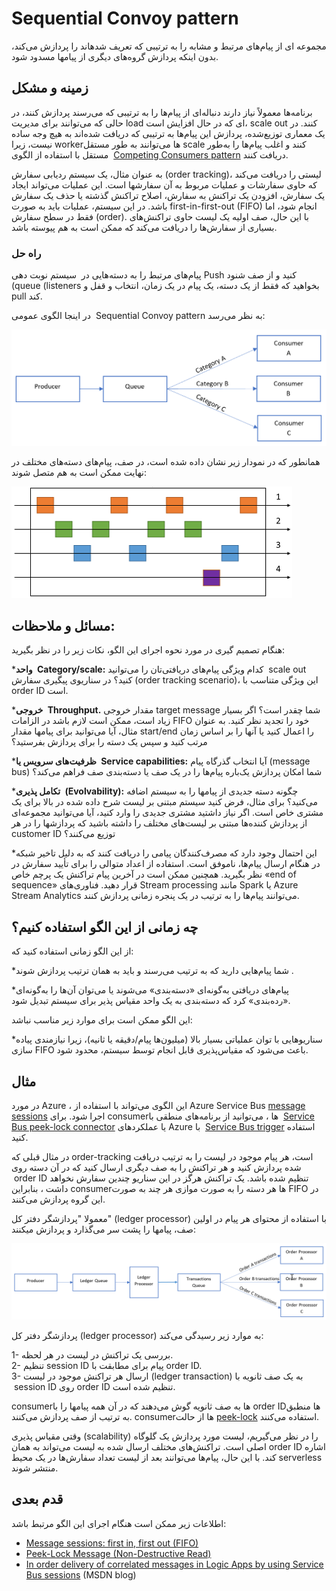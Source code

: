 # Sequential Convoy pattern

مجموعه ‌ای از پیام‌های مرتبط و مشابه را به ترتیبی که تعریف شدهاند را پردازش می‌کند، بدون اینکه پردازش گروه‌‌های دیگری از پیامها مسدود شود.

## **زمینه و مشکل**

برنامه‌ها معمولاً نیاز دارند دنباله‌ای از پیام‌ها را به ترتیبی که می‌رسند پردازش کنند، در حالی که  می‌توانند برای مدیریت load ‌ای که در حال افزایش است، scale out کنند. در یک معماری توزیع‌شده، پردازش این پیام‌ها به ترتیبی که دریافت شده‌اند به هیچ وجه ساده نیست، زیرا workerها می‌توانند به طور مستقل scale کنند و اغلب پیام‌ها را به‌طور مستقل با استفاده از الگوی   [Competing Consumers pattern](./Competing%20Consumers%20pattern.md)  دریافت  کنند.

به عنوان مثال، یک سیستم ردیابی سفارش (order tracking)، لیستی را دریافت می‌کند که حاوی سفارشات و عملیات مربوط به آن سفارشها است. این عملیات می‌تواند ایجاد یک سفارش، افزودن یک تراکنش به سفارش، اصلاح تراکنش گذشته یا حذف یک سفارش باشد. در این سیستم، عملیات باید به صورت first-in-first-out (FIFO) انجام شود، اما فقط در سطح سفارش (order). با این حال، صف اولیه یک لیست حاوی تراکنش‌‌های بسیاری از سفارش‌ها را دریافت می‌کند که ممکن است به‌ هم‌ پیوسته باشد.

  
###   راه حل

پیام‌‌های مرتبط را به دسته‌‌هایی در  سیستم نوبت دهی Push کنید و از  صف شنود (queue (listeners بخواهید که فقط از یک دسته، یک پیام در یک زمان، انتخاب و قفل  و pull کند.  
  
در اینجا الگوی عمومی  Sequential Convoy pattern به نظر می‌رسد:

![sequential-convoy-overall](../assets/messaging/sequential-convoy-overall.png)

همانطور که در نمودار زیر نشان داده شده است، در صف، پیام‌‌های دسته‌‌های مختلف در نهایت ممکن است به هم متصل شوند:

![sequential-convoy-queuemessages](../assets/messaging/sequential-convoy-queuemessages.png)

## مسائل و ملاحظات:

هنگام تصمیم گیری در مورد نحوه اجرای این الگو، نکات زیر را در نظر بگیرید:


*‏ **واحد  Category/scale:**  کدام ویژگی پیام‌‌های دریافتی‌تان را می‌توانید  scale out کنید؟ در سناریوی پیگیری سفارش (order tracking scenario)، این ویژگی متناسب با order ID است.  

*‏ **خروجی Throughput.** مقدار خروجی target message شما چقدر است؟ اگر بسیار زیاد است، ممکن است لازم باشد در الزامات FIFO خود را تجدید نظر کنید. به عنوان مثال، آیا می‌توانید برای پیامها مقدار start/end را اعمال کنید یا  آنها را بر اساس زمان مرتب کنید و سپس یک دسته را برای پردازش بفرستید؟  

*‏ **ظرفیت‌‌های سرویس یا Service capabilities:** آیا انتخاب گذرگاه پیام (message bus) شما امکان پردازش یک‌باره پیام‌ها را در یک صف یا دسته‌بندی صف فراهم می‌کند؟  

*‏ **تکامل پذیری (Evolvability):** چگونه دسته جدیدی از پیامها را به سیستم اضافه می‌کنید؟ برای مثال، فرض کنید سیستم مبتنی بر لیست شرح داده شده در بالا برای یک مشتری خاص است. اگر نیاز داشتید مشتری جدیدی را وارد کنید، آیا می‌توانید مجموعه‌ای از پردازش کننده‌ها مبتنی بر لیست‌‌های مختلف را داشته باشید که پردازشها را در هر customer ID توزیع می‌کنند؟  

*‏ این احتمال وجود دارد که مصرف‌کنندگان پیامی را دریافت کنند که به دلیل تاخیر شبکه در هنگام ارسال پیام‌ها، ناموفق است. استفاده از اعداد متوالی را برای تأیید سفارش در نظر بگیرید. همچنین ممکن است در آخرین پیام تراکنش یک پرچم خاص «end of sequence» قرار دهید. فناوری‌‌های Stream processing مانند Spark یا Azure Stream Analytics می‌توانند پیام‌ها را به ترتیب در یک پنجره زمانی پردازش کنند.

## **چه زمانی از این الگو استفاده کنیم؟**

از این الگو زمانی استفاده کنید که:  
  
*‏ شما پیام‌هایی دارید که به ترتیب می‌رسند و باید به همان ترتیب پردازش شوند.  

*‏ پیام‌‌های دریافتی به‌گونه‌ای «دسته‌بندی» می‌شوند یا می‌توان آن‌ها را به‌گونه‌ای «رده‌بندی» کرد که دسته‌بندی به یک واحد مقیاس پذیر برای سیستم تبدیل شود.  


این الگو ممکن است برای موارد زیر مناسب نباشد:  
  
*‏ سناریو‌هایی با توان عملیاتی بسیار بالا (میلیون‌ها پیام/دقیقه یا ثانیه)، زیرا نیازمندی پیاده سازی FIFO باعث می‌شود که مقیاس‌پذیری قابل انجام توسط سیستم، محدود شود.

## مثال


در مورد Azure ، این الگوی می‌تواند با استفاده از Azure Service Bus [message sessions](https://learn.microsoft.com/en-us/azure/service-bus-messaging/message-sessions) اجرا شود. برای consumerها ، می‌توانید از برنامه‌های منطقی با   [Service Bus peek-lock connector](https://learn.microsoft.com/en-us/azure/connectors/connectors-create-api-servicebus) یا عملکرد‌های Azure با  [Service Bus trigger](https://learn.microsoft.com/en-us/azure/azure-functions/functions-bindings-service-bus) استفاده کنید.  
  
در مثال قبلی که order-tracking است، هر پیام موجود در لیست را به ترتیب دریافت شده پردازش کنید و هر تراکنش را به صف دیگری ارسال کنید که در آن دسته روی  order ID تنظیم شده باشد. یک تراکنش هرگز در این سناریو چندین سفارش نخواهد داشت ، بنابراین consumerها هر دسته را به صورت موازی هر چند به صورت FIFO در این گروه پردازش می‌کنند.  
  
 معمولا "پردازشگر دفتر کل" (ledger processor) با استفاده از محتوای هر پیام در اولین صف، پیامها را پشت سر می‌گذارد و پردازش میکنند:

![sequential-convoy-examplearch](../assets/messaging/sequential-convoy-examplearch.png)

پردازشگر دفتر کل (ledger processor)  به موارد زیر رسیدگی می‌کند:  
  
1- بررسی یک تراکنش در لیست در هر لحظه.  
2- تنظیم session ID پیام برای مطابقت با order ID.  
3- ارسال هر تراکنش موجود در لیست (ledger transaction) به یک صف ثانویه با  session ID روی order ID تنظیم شده است.  

consumerها به صف ثانویه گوش می‌دهند که در آن همه پیامها را با order IDها منطبق به ترتیب از صف پردازش می‌کنند. consumerها از حالت [peek-lock](https://learn.microsoft.com/en-us/azure/service-bus-messaging/message-transfers-locks-settlement#peeklock) استفاده می‌کنند.  
  
وقتی مقیاس پذیری (scalability) را در نظر می‌گیریم، لیست مورد پردازش یک گلوگاه اصلی است. تراکنش‌های مختلف ارسال شده به لیست می‌تواند به همان order ID اشاره کند. با این حال، پیام‌ها می‌توانند بعد از لیست تعداد سفارش‌ها در یک محیط serverless منتشر شوند.

## قدم بعدی

اطلاعات زیر ممکن است هنگام اجرای این الگو مرتبط باشد:

- [Message sessions: first in, first out (FIFO)](https://learn.microsoft.com/en-us/azure/service-bus-messaging/message-sessions)
- [Peek-Lock Message (Non-Destructive Read)](https://learn.microsoft.com/en-us/rest/api/servicebus/peek-lock-message-non-destructive-read)
- [In order delivery of correlated messages in Logic Apps by using Service Bus sessions](https://learn.microsoft.com/en-us/archive/blogs/logicapps/in-order-delivery-of-correlated-messages-in-logic-apps-by-using-service-bus-sessions) (MSDN blog)
